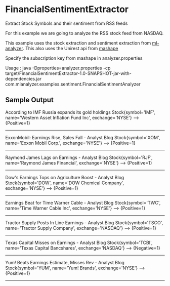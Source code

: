 FinancialSentimentExtractor
===========================

Extract Stock Symbols and their sentiment from RSS feeds

For this example we are going to analyze the RSS stock feed from NASDAQ.

This example uses the stock extraction and sentiment extraction from [ml-analyzer](https://www.mashape.com/mlanalyzer/ml-analyzer#!documentation).
This also uses the Unirest api from [mashape](https://www.mashape.com/)

Specify the subscription key from mashape in analyzer.properties

Usage : java -Dproperties=analyzer.properties -cp target/FinancialSentimentExtractor-1.0-SNAPSHOT-jar-with-dependencies.jar com.mlanalyzer.examples.sentiment.FinancialSentimentAnalyzer

Sample Output
-------------

According to IMF Russia expands its gold holdings
Stock{symbol='IMF', name='Western Asset Inflation Fund Inc', exchange='NYSE'} --> {Positive=1}

-------------------------------------------------------------------------

ExxonMobil: Earnings Rise, Sales Fall - Analyst Blog
Stock{symbol='XOM', name='Exxon Mobil Corp.', exchange='NYSE'} --> {Positive=1}

-------------------------------------------------------------------------

Raymond James Lags on Earnings - Analyst Blog
Stock{symbol='RJF', name='Raymond James Financial', exchange='NYSE'} --> {Positive=1}

-------------------------------------------------------------------------

Dow's Earnings Tops on Agriculture Boost - Analyst Blog
Stock{symbol='DOW', name='DOW Chemical Company', exchange='NYSE'} --> {Positive=1}

-------------------------------------------------------------------------

Earnings Beat for Time Warner Cable - Analyst Blog
Stock{symbol='TWC', name='Time Warner Cable Inc', exchange='NYSE'} --> {Positive=1}

-------------------------------------------------------------------------

Tractor Supply Posts In Line Earnings - Analyst Blog
Stock{symbol='TSCO', name='Tractor Supply Company', exchange='NASDAQ'} --> {Positive=1}

-------------------------------------------------------------------------

Texas Capital Misses on Earnings - Analyst Blog
Stock{symbol='TCBI', name='Texas Capital Bancshares', exchange='NASDAQ'} --> {Negative=1}

-------------------------------------------------------------------------

Yum! Beats Earnings Estimate, Misses Rev - Analyst Blog
Stock{symbol='YUM', name='Yum! Brands', exchange='NYSE'} --> {Positive=1}

-------------------------------------------------------------------------
